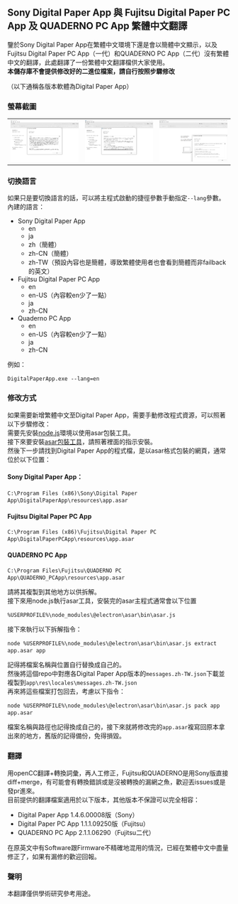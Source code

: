 ## Sony Digital Paper App 與 Fujitsu Digital Paper PC App 及 QUADERNO PC App 繁體中文翻譯
鑒於Sony Digital Paper App在繁體中文環境下還是會以簡體中文顯示，以及Fujitsu Digital Paper PC App（一代）和QUADERNO PC App（二代）沒有繁體中文的翻譯，此處翻譯了一份繁體中文翻譯檔供大家使用。  
__本儲存庫不會提供修改好的二進位檔案，請自行按照步驟修改__  

（以下通稱各版本軟體為Digital Paper App）  

### 螢幕截圖

<table>
  <tr>
    <td><img src="screenshots/sony.png" alt="Screenshot of Sony"></td>
    <td><img src="screenshots/fujitsu.png" alt="Screenshot of Fujitsu"></td>
    <td><img src="screenshots/quaderno.png" alt="Screenshot of Quaderno"></td>
  </tr>
</table>

### 切換語言
如果只是要切換語言的話，可以將主程式啟動的捷徑參數手動指定`--lang`參數。  
內建的語言：
* Sony Digital Paper App
  * en
  * ja
  * zh（簡體）
  * zh-CN（簡體）
  * zh-TW（預設內容也是簡體，導致繁體使用者也會看到簡體而非failback的英文）
* Fujitsu Digital Paper PC App
  * en
  * en-US（內容較en少了一點）
  * ja
  * zh-CN
* Quaderno PC App
  * en
  * en-US（內容較en少了一點）
  * ja
  * zh-CN

例如：
```
DigitalPaperApp.exe --lang=en
```

### 修改方式

如果需要新增繁體中文至Digital Paper App，需要手動修改程式資源，可以照著以下步驟修改：  
需要先安裝[node.js](https://nodejs.org/)環境以使用asar包裝工具。  
接下來要安裝[asar包裝工具](https://github.com/electron/asar#install)，請照著裡面的指示安裝。  
然後下一步請找到Digital Paper App的程式檔，是以asar格式包裝的網頁，通常位於以下位置： 

#### Sony Digital Paper App：

```
C:\Program Files (x86)\Sony\Digital Paper App\DigitalPaperApp\resources\app.asar
```

#### Fujitsu Digital Paper PC App

```
C:\Program Files (x86)\Fujitsu\Digital Paper PC App\DigitalPaperPCApp\resources\app.asar
```

#### QUADERNO PC App

```
C:\Program Files\Fujitsu\QUADERNO PC App\QUADERNO_PCApp\resources\app.asar
```

請將其複製到其他地方以供拆解。  
接下來用node.js執行asar工具，安裝完的asar主程式通常會以下位置
```
%USERPROFILE%\node_modules\@electron\asar\bin\asar.js
```  

接下來執行以下拆解指令：
```
node %USERPROFILE%\node_modules\@electron\asar\bin\asar.js extract app.asar app
```

記得將檔案名稱與位置自行替換成自己的。  
然後將這個repo中對應各Digital Paper App版本的`messages.zh-TW.json`下載並複製到`app\res\locales\messages.zh-TW.json`  
再來將這些檔案打包回去，考慮以下指令：
```
node %USERPROFILE%\node_modules\@electron\asar\bin\asar.js pack app app.asar
```
檔案名稱與路徑也記得換成自己的，接下來就將修改完的`app.asar`複寫回原本拿出來的地方，舊版的記得備份，免得損毀。

### 翻譯

用openCC翻譯+轉換詞彙，再人工修正，Fujitsu和QUADERNO是用Sony版直接diff+merge，有可能會有轉換錯誤或是沒被轉換的漏網之魚，歡迎丟issues或是發pr進來。  
目前提供的翻譯檔案適用於以下版本，其他版本不保證可以完全相容：
* Digital Paper App 1.4.6.00008版（Sony）
* Digital Paper PC App 1.1.1.09250版（Fujitsu）
* QUADERNO PC App 2.1.1.06290（Fujitsu二代）

在原英文中有Software跟Firmware不精確地混用的情況，已經在繁體中文中盡量修正了，如果有漏修的歡迎回報。

### 聲明

本翻譯僅供學術研究參考用途。